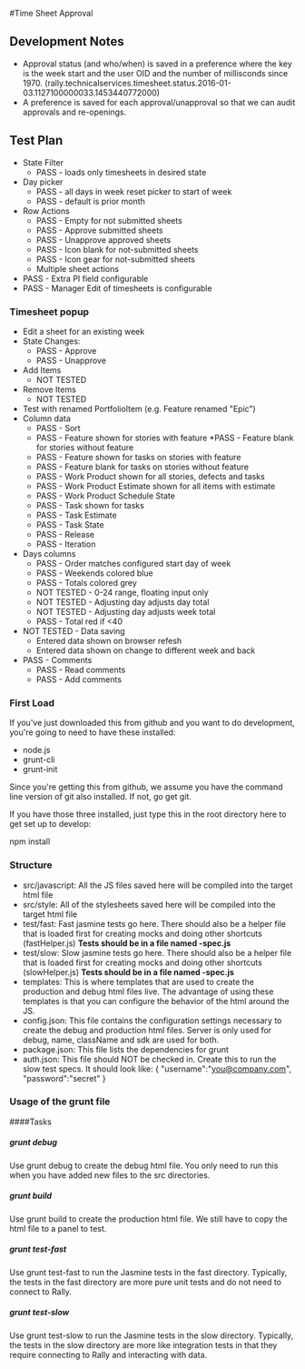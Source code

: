 #Time Sheet Approval

## Development Notes

* Approval status (and who/when) is saved in a preference where the key is
the week start and the user OID and the number of millisconds since 1970. 
(rally.technicalservices.timesheet.status.2016-01-03.1127100000033.1453440772000)
* A preference is saved for each approval/unapproval so that we can audit approvals
and re-openings.

## Test Plan
* State Filter
   * PASS - loads only timesheets in desired state
* Day picker
   * PASS - all days in week reset picker to start of week
   * PASS - default is prior month
* Row Actions
   * PASS - Empty for not submitted sheets
   * PASS - Approve submitted sheets
   * PASS - Unapprove approved sheets
   * PASS - Icon blank for not-submitted sheets
   * PASS - Icon gear for not-submitted sheets
   * Multiple sheet actions
* PASS - Extra PI field configurable
* PASS - Manager Edit of timesheets is configurable

### Timesheet popup
* Edit a sheet for an existing week
* State Changes:
   * PASS - Approve
   * PASS - Unapprove
* Add Items
   * NOT TESTED
* Remove Items
   * NOT TESTED
* Test with renamed PortfolioItem (e.g. Feature renamed "Epic")
* Column data
   * PASS - Sort
   * PASS - Feature shown for stories with feature
   *PASS - Feature blank for stories without feature
   * PASS - Feature shown for tasks on stories with feature
   * PASS - Feature blank for tasks on stories without feature
   * PASS - Work Product shown for all stories, defects and tasks
   * PASS - Work Product Estimate shown for all items with estimate
   * PASS - Work Product Schedule State
   * PASS - Task shown for tasks
   * PASS - Task Estimate
   * PASS - Task State
   * PASS - Release
   * PASS - Iteration
* Days columns
   * PASS - Order matches configured start day of week
   * PASS - Weekends colored blue
   * PASS - Totals colored grey
   * NOT TESTED - 0-24 range, floating input only
   * NOT TESTED - Adjusting day adjusts day total
   * NOT TESTED - Adjusting day adjusts week total
   * PASS - Total red if <40
 * NOT TESTED - Data saving
   * Entered data shown on browser refesh
   * Entered data shown on change to different week and back
* PASS - Comments
   * PASS - Read comments
   * PASS - Add comments

### First Load

If you've just downloaded this from github and you want to do development, 
you're going to need to have these installed:

 * node.js
 * grunt-cli
 * grunt-init
 
Since you're getting this from github, we assume you have the command line
version of git also installed.  If not, go get git.

If you have those three installed, just type this in the root directory here
to get set up to develop:

  npm install

### Structure

  * src/javascript:  All the JS files saved here will be compiled into the 
  target html file
  * src/style: All of the stylesheets saved here will be compiled into the 
  target html file
  * test/fast: Fast jasmine tests go here.  There should also be a helper 
  file that is loaded first for creating mocks and doing other shortcuts
  (fastHelper.js) **Tests should be in a file named <something>-spec.js**
  * test/slow: Slow jasmine tests go here.  There should also be a helper
  file that is loaded first for creating mocks and doing other shortcuts 
  (slowHelper.js) **Tests should be in a file named <something>-spec.js**
  * templates: This is where templates that are used to create the production
  and debug html files live.  The advantage of using these templates is that
  you can configure the behavior of the html around the JS.
  * config.json: This file contains the configuration settings necessary to
  create the debug and production html files.  Server is only used for debug,
  name, className and sdk are used for both.
  * package.json: This file lists the dependencies for grunt
  * auth.json: This file should NOT be checked in.  Create this to run the
  slow test specs.  It should look like:
    {
        "username":"you@company.com",
        "password":"secret"
    }
  
### Usage of the grunt file
####Tasks
    
##### grunt debug

Use grunt debug to create the debug html file.  You only need to run this when you have added new files to
the src directories.

##### grunt build

Use grunt build to create the production html file.  We still have to copy the html file to a panel to test.

##### grunt test-fast

Use grunt test-fast to run the Jasmine tests in the fast directory.  Typically, the tests in the fast 
directory are more pure unit tests and do not need to connect to Rally.

##### grunt test-slow

Use grunt test-slow to run the Jasmine tests in the slow directory.  Typically, the tests in the slow
directory are more like integration tests in that they require connecting to Rally and interacting with
data.
